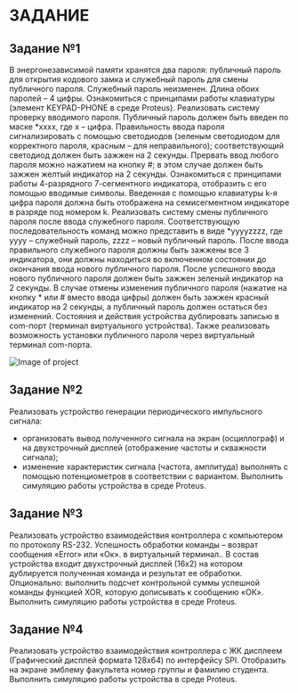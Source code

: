 # ЗАДАНИЕ

## Задание №1
В энергонезависимой памяти хранятся два пароля: публичный пароль для открытия кодового замка и служебный пароль для смены публичного пароля. Служебный пароль неизменен. Длина обоих паролей – 4 цифры.
Ознакомиться с принципами работы клавиатуры (элемент KEYPAD-PHONE в среде Proteus). 
Реализовать систему проверку вводимого пароля. Публичный пароль должен быть введен по маске &ast;хххх, где х – цифра. Правильность ввода пароля сигнализировать с помощью светодиодов (зеленым светодиодом для корректного пароля, красным – для неправильного); соответствующий светодиод должен быть зажжен на 2 секунды. Прервать ввод любого пароля можно нажатием на кнопку #; в этом случае должен быть зажжен желтый индикатор на 2 секунды.
Ознакомиться с принципами работы 4-разрядного 7-сегментного индикатора, отобразить с его помощью вводимые символы. Введенная с помощью клавиатуры k-я цифра пароля должна быть отображена на семисегментном индикаторе в разряде под номером k. 
Реализовать систему смены публичного пароля после ввода служебного пароля. Соответствующую последовательность команд можно представить в виде &ast;yyyyzzzz, где yyyy – служебный пароль, zzzz – новый публичный пароль. После ввода правильного служебного пароля должны быть зажжены все 3 индикатора, они должны находиться во включенном состоянии до окончания ввода нового публичного пароля. После успешного ввода нового публичного пароля должен быть зажжен зеленый индикатор на 2 секунды. В случае отмены изменения публичного пароля (нажатие на кнопку * или # вместо ввода цифры) должен быть зажжен красный индикатор на 2 секунды, а публичный пароль должен остаться без изменений.
Состояния и действия устройства дублировать записью в com-порт (терминал виртуального устройства). Также реализовать возможность установки публичного пароля через виртуальный терминал com-порта.

![Image of project](../images/Picture1.png?raw=true)

## Задание №2
Реализовать устройство генерации периодического импульсного сигнала:
 -	организовать вывод полученного сигнала на экран (осциллограф) и на двухстрочный дисплей (отображение частоты и скважности сигнала);
 -	изменение характеристик сигнала (частота, амплитуда) выполнять с помощью потенциометров в соответствии с вариантом.
Выполнить симуляцию работы устройства в среде Proteus.

## Задание №3
Реализовать устройство взаимодействия контроллера с компьютером по протоколу RS-232. Успешность обработки команды – возврат сообщения «Error» или «Ок». в виртуальный терминал.. В состав устройства входит двухстрочный дисплей (16х2) на котором дублируется полученная команда и результат ее обработки. 
Опционально: выполнить подсчет контрольной суммы успешной команды функцией XOR, которую дописывать к сообщению «ОК». 
Выполнить симуляцию работы устройства в среде Proteus.

## Задание №4
Реализовать устройство взаимодействия контроллера с ЖК дисплеем (Графический дисплей формата 128х64) по интерфейсу SPI. Отобразить на экране эмблему факультета номер группы и фамилию студента. 
Выполнить симуляцию работы устройства в среде Proteus.
